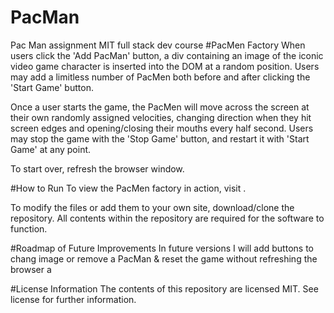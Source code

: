 # PacMan
Pac Man assignment MIT full stack dev course
#PacMen Factory
When users click the 'Add PacMan' button, a div containing an image of the iconic video game character is inserted into the DOM at a random position. Users may add a limitless number of PacMen both before and after clicking the 'Start Game' button.

Once a user starts the game, the PacMen will move across the screen at their own randomly assigned velocities, changing direction when they hit screen edges and opening/closing their mouths every half second. Users may stop the game with the 'Stop Game' button, and restart it with 'Start Game' at any point.

To start over, refresh the browser window.

#How to Run
To view the PacMen factory in action, visit .

To modify the files or add them to your own site, download/clone the repository. All contents within the repository are required for the software to function.

#Roadmap of Future Improvements
In future versions I will add buttons to chang image or remove a PacMan & reset the game without refreshing the browser a

#License Information
The contents of this repository are licensed MIT. See license for further information.

